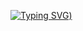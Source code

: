 [![Typing SVG](https://readme-typing-svg.herokuapp.com?color=%2336BCF7&lines=I+am+a+full+stack+developer+%3A))](https://git.io/typing-svg)